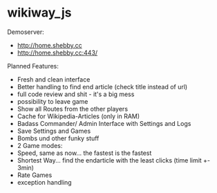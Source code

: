 wikiway_js
==========

Demoserver:
* http://home.shebby.cc
* http://home.shebby.cc:443/

Planned Features:
* Fresh and clean interface
* Better handling to find end article (check title instead of url)
* full code review and shit - it's a big mess
* possibility to leave game
* Show all Routes from the other players
* Cache for Wikipedia-Articles (only in RAM)
* Badass Commander/ Admin Interface with Settings and Logs
* Save Settings and Games
* Bombs und other funky stuff
* 2 Game modes:
 * Speed, same as now... the fastest is the fastest
 * Shortest Way... find the endarticle with the least clicks (time limit +- 3min)
* Rate Games
* exception handling
